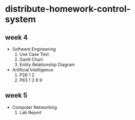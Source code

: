 # distribute-homework-control-system
## week 4
- Software Engineering
    1. Use Case Text
    2. Gantt Chart
    3. Entity Relationship Diagram
- Artificial Intelligence
    1. P26 1 2
    2. P63 1 2 8 9 
## week 5
- Computer Networking
    1. Lab Report